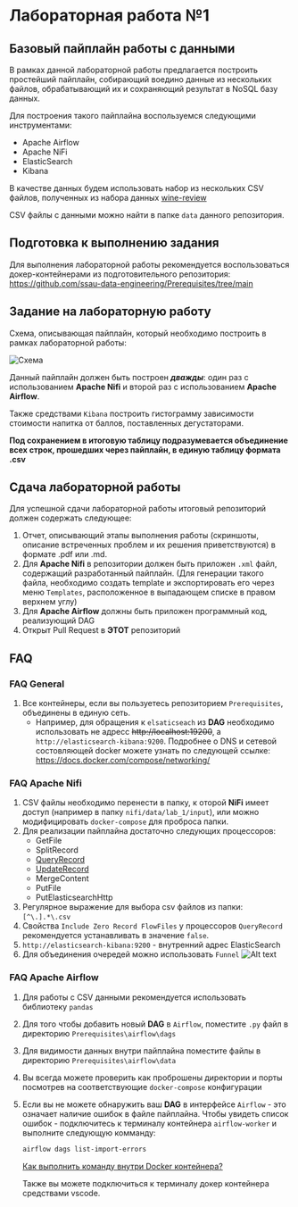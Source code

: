 # Лабораторная работа №1

## Базовый пайплайн работы с данными

В рамках данной лабораторной работы предлагается построить простейший пайплайн, собирающий воедино данные из нескольких файлов, обрабатывающий их и сохраняющий результат в NoSQL базу данных.

Для построения такого пайплайна воспользуемся следующими инструментами:

* Apache Airflow
* Apache NiFi
* ElasticSearch
* Kibana

В качестве данных будем использовать набор из нескольких CSV файлов, полученных из набора данных [wine-review](https://www.kaggle.com/datasets/zynicide/wine-reviews/)

CSV файлы с данными можно найти в папке `data` данного репозитория.

## Подготовка к выполнению задания

Для выполнения лабораторной работы рекомендуется воспользоваться докер-контейнерами из подготовительного репозитория: <https://github.com/ssau-data-engineering/Prerequisites/tree/main>

## Задание на лабораторную работу

Схема, описывающая пайплайн, который необходимо построить в рамках лабораторной работы:

![Схема](./images/img2.png)

Данный пайплайн должен быть построен ***дважды***: один раз с использованием **Apache Nifi** и второй раз с использованием **Apache Airflow**.

Также средствами `Kibana` построить гистограмму зависимости стоимости напитка от баллов, поставленных дегустаторами.

**Под сохранением в итоговую таблицу подразумевается объединение всех строк, прошедших через пайплайн, в единую таблицу формата .csv**

## Сдача лабораторной работы

Для успешной сдачи лабораторной работы итоговый репозиторий должен содержать следующее:

1. Отчет, описывающий этапы выполнения работы (скриншоты, описание встреченных проблем и их решения приветствуются) в формате .pdf или .md.
2. Для **Apache Nifi** в репозитории должен быть приложен `.xml` файл, содержащий разработанный пайплайн. (Для генерации такого файла, необходимо создать template и экспортировать его через меню `Templates`, расположенное в выпадающем списке в правом верхнем углу)
3. Для **Apache Airflow** должны быть приложен программный код, реализующий DAG
4. Открыт Pull Request в **ЭТОТ** репозиторий

## FAQ

### FAQ General

1. Все контейнеры, если вы пользуетесь репозиторием `Prerequisites`, объединены в единую сеть.
   * Например, для обращения к `elsaticseach` из **DAG** необходимо использовать не адресс ~~http://localhost:19200~~,
     а `http://elasticsearch-kibana:9200`.
     Подробнее о DNS и сетевой состовляющей docker можете узнать по следующей ссылке: <https://docs.docker.com/compose/networking/>

### FAQ Apache Nifi

1. CSV файлы необходимо перенести в папку, к оторой **NiFi** имеет доступ (например в папку `nifi/data/lab_1/input`), или можно модифицировать `docker-compose` для проброса папки.
2. Для реализации пайплайна достаточно следующих процессоров:
    * GetFile
    * SplitRecord
    * [QueryRecord](http://localhost:18080/nifi-docs/documentation?select=org.apache.nifi.processors.standard.QueryRecord&group=org.apache.nifi&artifact=nifi-standard-nar&version=1.23.2)
    * [UpdateRecord](http://localhost:18080/nifi-docs/documentation?select=org.apache.nifi.processors.standard.UpdateRecord&group=org.apache.nifi&artifact=nifi-standard-nar&version=1.23.2)
    * MergeContent
    * PutFile
    * PutElasticsearchHttp
3. Регулярное выражение для выбора csv файлов из папки: `[^\.].*\.csv`
4. Свойства `Include Zero Record FlowFiles` у процессоров `QueryRecord` рекомендуется устанавливать в значение `false`.
5. `http://elasticsearch-kibana:9200` - внутренний адрес ElasticSearch
6. Для объединения очередей можно использовать `Funnel`
![Alt text](./images/img1.png)

### FAQ Apache Airflow

1. Для работы с CSV данными рекомендуется использовать библиотеку `pandas`
2. Для того чтобы добавить новый **DAG** в `Airflow`, поместите `.py` файл в директорию `Prerequisites\airflow\dags`
3. Для видимости данных внутри пайплайна поместите файлы в директорию `Prerequisites\airflow\data`
4. Вы всегда можете проверить как проброшены директории и порты посмотрев на соответствующие `docker-compose` конфигурации
5. Если вы не можете обнаружить ваш **DAG** в интерфейсе `Airflow` - это означает наличие ошибок в файле пайплайна.
    Чтобы увидеть список ошибок - подключитесь к терминалу контейнера `airflow-worker` и выполните следующую комманду:

    ```bash
    airflow dags list-import-errors
    ```

    [Как выполнить команду внутри Docker контейнера?](https://www.mousedc.ru/learning/565-komanda-docker-konteyner/)

    Также вы можете подключиться к терминалу докер контейнера средствами vscode.
